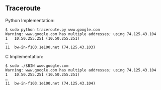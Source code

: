 Traceroute
----------


Python Implementation:

	$ sudo python traceroute.py www.google.com
    Warning: www.google.com has multiple addresses; using 74.125.43.104
	1	10.50.255.251 (10.50.255.251)
	…
	11	bw-in-f103.1e100.net (74.125.43.103)


C Implementation:

    $ sudo ./$BIN www.google.com
    Warning: www.google.com has multiple addresses; using 74.125.43.104
	1	10.50.255.251 (10.50.255.251)
	…
	11	bw-in-f103.1e100.net (74.125.43.104)
